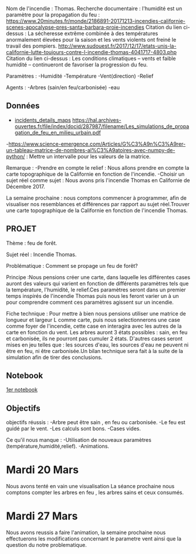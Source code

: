 Nom de l'incendie : Thomas.
Recherche documentaire : l'humidité est un paramètre pour la propagation du feu : https://www.20minutes.fr/monde/2186891-20171213-incendies-californie-scenes-apocalypse-pres-santa-barbara-proie-incendies
Citation du lien ci-dessus :  La sécheresse extrême combinée à des températures anormalement élevées pour la saison et les vents violents ont freiné le travail des pompiers.
http://www.sudouest.fr/2017/12/17/etats-unis-la-californie-lutte-toujours-contre-l-incendie-thomas-4041717-4803.php
Citation du lien ci-dessus :  Les conditions climatiques – vents et faible humidité – continueront de favoriser la progression du feu.


Paramètres : 
-Humidité
-Température
-Vent(direction)
-Relief


Agents : 
-Arbres (sain/en feu/carbonisée)
-eau


## Données
- [incidents_details_maps](http://cdfdata.fire.ca.gov/incidents/incidents_details_maps?incident_id=1922)
https://hal.archives-ouvertes.fr/file/index/docid/287987/filename/Les_simulations_de_propagation_de_feu_en_milieu_urbain.pdf

-https://www.science-emergence.com/Articles/G%C3%A9n%C3%A9rer-un-tableau-matrice-de-nombres-al%C3%A9atoires-avec-numpy-de-python/ : Mettre un intervalle pour les valeurs de la matrice.


Remarque : -Prendre en compte le relief : Nous allons prendre en compte la carte topographique de la Californie en fonction de l'incendie.
-Choisir un sujet réel comme sujet : Nous avons pris l'incendie Thomas en Californie de Décembre 2017.

La semaine prochaine : nous comptons commencer à programmer, afin de visualiser nos resemblances et différences par rapport au sujet réel.Trouver une carte topographique de la Californie en fonction de l'incendie Thomas.
## PROJET

Thème : feu de forêt.

Sujet réel : Incendie Thomas.

Problématique : Comment se propage un feu de forêt?

Principe :Nous pensions créer une carte, dans laquelle les différentes cases auront des valeurs qui varient en fonction de différents paramètres tels que la température, l'humidité, le relief.Ces paramètres seront dans un premier temps inspirés de l'incendie Thomas puis nous les feront varier un à un pour comprendre comment ces paramètres agissent sur un incendie.

Fiche technique : Pour mettre à bien nous pensions utiliser une matrice de longueur et largeur L comme carte, puis nous selectionnerons une case comme foyer de l'incendie, cette case en interagira avec les autres de la carte en fonction du vent. Les arbres auront 3 états possibles : sain, en feu et carbonisée, ils ne pourront pas cumuler 2 états. D'autres cases seront mises en jeu telles que : les sources d'eau, les sources d'eau ne peuvent ni être en feu, ni être carbonisée.Un bilan technique sera fait à la suite de la simulation afin de tirer des conclusions.


## Notebook

[1er notebook](https://github.com/are-dynamic-2018/Projet-feu-de-foret/blob/master/Projet.ipynb)


## Objectifs
objectifs réussis : -Arbre peut être sain , en feu ou carbonisée.
                  -Le feu est guidé par le vent.
                  -Les calculs sont bons.
                  -Cases vides.



Ce qu'il nous manque : -Utilisation de nouveaux paramètres (température,humidité,relief).
                       -Animations.

# Mardi 20 Mars
Nous avons tenté en vain une visualisation 
La séance prochaine nous comptons compter les arbres en feu , les arbres sains et ceux consumés.
                       
# Mardi 27 Mars
Nous avons reussis a faire l'animation, la semaine prochaine nous effectuerons les modifications concernant le parametre vent ainsi que la question du notre problematique.
